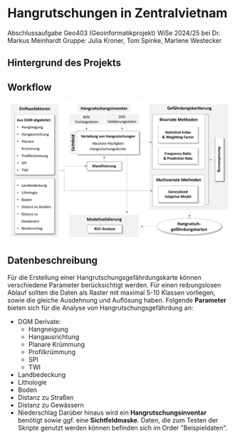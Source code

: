 # Hangrutschungen in Zentralvietnam
Abschlussaufgabe Geo403 (Geoinformatikprojekt)
WiSe 2024/25 bei Dr. Markus Meinhardt
Gruppe: Julia Kroner, Tom Spinke, Marlene Westecker 

## Hintergrund des Projekts
## Workflow
![Workflow](workflow.png)
## Datenbeschreibung
Für die Erstellung einer Hangrutschungsgefährdungskarte können verschiedene Parameter berücksichtigt werden. Für einen reibungslosen Ablauf sollten die Daten als Raster mit maximal 5-10 Klassen vorliegen, sowie die gleiche Ausdehnung und Auflösung haben. Folgende **Parameter** bieten sich für die Analyse von Hangrutschungsgefährdung an: 
- DGM Derivate:
  - Hangneigung
  - Hangausrichtung
  - Planare Krümmung
  - Profilkrümmung
  - SPI
  - TWI 
- Landbedeckung
- Lithologie
- Boden
- Distanz zu Straßen
- Distanz zu Gewässern
- Niederschlag
Darüber hinaus wird ein **Hangrutschungsinventar** benötigt sowie ggf. eine **Sichtfeldmaske**. Daten, die zum Testen der Skripte genutzt werden können befinden sich im Order "Beispieldaten". 

